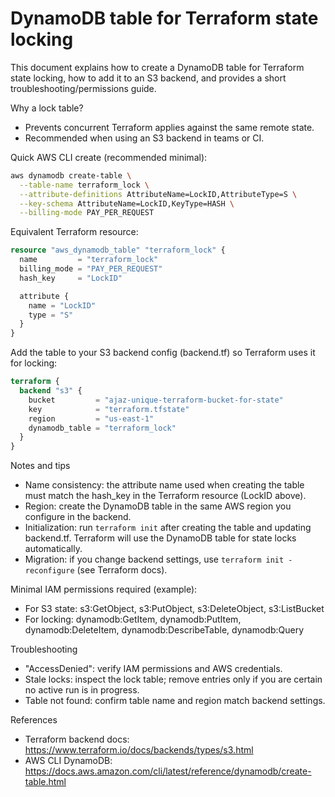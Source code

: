 # DynamoDB table for Terraform state locking

This document explains how to create a DynamoDB table for Terraform state locking, how to add it to an S3 backend, and provides a short troubleshooting/permissions guide.

Why a lock table?
- Prevents concurrent Terraform applies against the same remote state.
- Recommended when using an S3 backend in teams or CI.

Quick AWS CLI create (recommended minimal): 
```bash
aws dynamodb create-table \
  --table-name terraform_lock \
  --attribute-definitions AttributeName=LockID,AttributeType=S \
  --key-schema AttributeName=LockID,KeyType=HASH \
  --billing-mode PAY_PER_REQUEST
```

Equivalent Terraform resource:
```terraform
resource "aws_dynamodb_table" "terraform_lock" {
  name         = "terraform_lock"
  billing_mode = "PAY_PER_REQUEST"
  hash_key     = "LockID"

  attribute {
    name = "LockID"
    type = "S"
  }
}
```

Add the table to your S3 backend config (backend.tf) so Terraform uses it for locking:
```terraform
terraform {
  backend "s3" {
    bucket         = "ajaz-unique-terraform-bucket-for-state"
    key            = "terraform.tfstate"
    region         = "us-east-1"
    dynamodb_table = "terraform_lock"
  }
}
```

Notes and tips
- Name consistency: the attribute name used when creating the table must match the hash_key in the Terraform resource (LockID above).
- Region: create the DynamoDB table in the same AWS region you configure in the backend.
- Initialization: run `terraform init` after creating the table and updating backend.tf. Terraform will use the DynamoDB table for state locks automatically.
- Migration: if you change backend settings, use `terraform init -reconfigure` (see Terraform docs).

Minimal IAM permissions required (example):
- For S3 state: s3:GetObject, s3:PutObject, s3:DeleteObject, s3:ListBucket
- For locking: dynamodb:GetItem, dynamodb:PutItem, dynamodb:DeleteItem, dynamodb:DescribeTable, dynamodb:Query

Troubleshooting
- "AccessDenied": verify IAM permissions and AWS credentials.
- Stale locks: inspect the lock table; remove entries only if you are certain no active run is in progress.
- Table not found: confirm table name and region match backend settings.

References
- Terraform backend docs: https://www.terraform.io/docs/backends/types/s3.html
- AWS CLI DynamoDB: https://docs.aws.amazon.com/cli/latest/reference/dynamodb/create-table.html